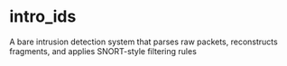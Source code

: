 # intro_ids
A bare intrusion detection system that parses raw packets, reconstructs fragments, and applies SNORT-style filtering rules
